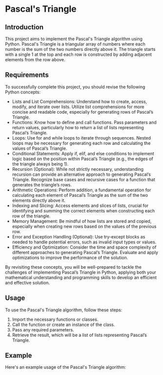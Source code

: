 # Pascal's Triangle

## Introduction
This project aims to implement the Pascal's Triangle algorithm using Python. Pascal's Triangle is a triangular array of numbers where each number is the sum of the two numbers directly above it. The triangle starts with a single 1 at the top and each row is constructed by adding adjacent elements from the row above.

## Requirements
To successfully complete this project, you should revise the following Python concepts:

- Lists and List Comprehensions: Understand how to create, access, modify, and iterate over lists. Utilize list comprehensions for more concise and readable code, especially for generating rows of Pascal’s Triangle.
- Functions: Know how to define and call functions. Pass parameters and return values, particularly how to return a list of lists representing Pascal’s Triangle.
- Loops: Use for and while loops to iterate through sequences. Nested loops may be necessary for generating each row and calculating the values of Pascal’s Triangle.
- Conditional Statements: Apply if, elif, and else conditions to implement logic based on the position within Pascal’s Triangle (e.g., the edges of the triangle always being 1).
- Recursion (Optional): While not strictly necessary, understanding recursion can provide an alternative approach to generating Pascal’s Triangle. Recognize base cases and recursive cases for a function that generates the triangle’s rows.
- Arithmetic Operations: Perform addition, a fundamental operation for calculating each element of Pascal’s Triangle as the sum of the two elements directly above it.
- Indexing and Slicing: Access elements and slices of lists, crucial for identifying and summing the correct elements when constructing each row of the triangle.
- Memory Management: Be mindful of how lists are stored and copied, especially when creating new rows based on the values of the previous row.
- Error and Exception Handling (Optional): Use try-except blocks as needed to handle potential errors, such as invalid input types or values.
- Efficiency and Optimization: Consider the time and space complexity of different approaches to generating Pascal’s Triangle. Evaluate and apply optimizations to improve the performance of the solution.

By revisiting these concepts, you will be well-prepared to tackle the challenges of implementing Pascal’s Triangle in Python, applying both your mathematical understanding and programming skills to develop an efficient and effective solution.

## Usage
To use the Pascal's Triangle algorithm, follow these steps:

1. Import the necessary functions or classes.
2. Call the function or create an instance of the class.
3. Pass any required parameters.
4. Retrieve the result, which will be a list of lists representing Pascal’s Triangle.

## Example
Here's an example usage of the Pascal's Triangle algorithm:
